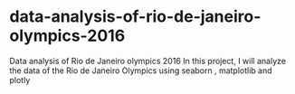 # data-analysis-of-rio-de-janeiro-olympics-2016
Data analysis of Rio de Janeiro olympics 2016 In this project, I will analyze the data of the Rio de Janeiro Olympics using seaborn , matplotlib and plotly 
